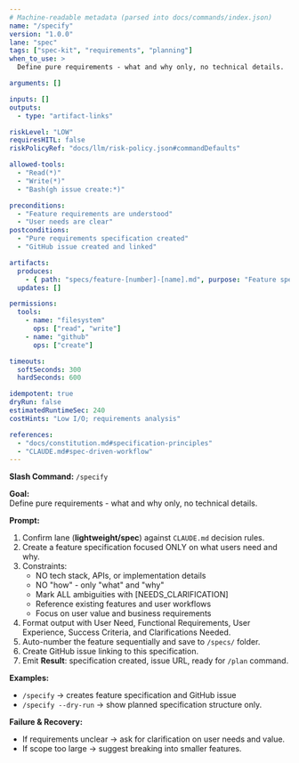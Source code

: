```yaml
---
# Machine-readable metadata (parsed into docs/commands/index.json)
name: "/specify"
version: "1.0.0"
lane: "spec"
tags: ["spec-kit", "requirements", "planning"]
when_to_use: >
  Define pure requirements - what and why only, no technical details.

arguments: []

inputs: []
outputs:
  - type: "artifact-links"

riskLevel: "LOW"
requiresHITL: false
riskPolicyRef: "docs/llm/risk-policy.json#commandDefaults"

allowed-tools:
  - "Read(*)"
  - "Write(*)"
  - "Bash(gh issue create:*)"

preconditions:
  - "Feature requirements are understood"
  - "User needs are clear"
postconditions:
  - "Pure requirements specification created"
  - "GitHub issue created and linked"

artifacts:
  produces:
    - { path: "specs/feature-[number]-[name].md", purpose: "Feature specification" }
  updates: []

permissions:
  tools:
    - name: "filesystem"
      ops: ["read", "write"]
    - name: "github"
      ops: ["create"]

timeouts:
  softSeconds: 300
  hardSeconds: 600

idempotent: true
dryRun: false
estimatedRuntimeSec: 240
costHints: "Low I/O; requirements analysis"

references:
  - "docs/constitution.md#specification-principles"
  - "CLAUDE.md#spec-driven-workflow"
---
```


**Slash Command:** `/specify`

**Goal:**  
Define pure requirements - what and why only, no technical details.

**Prompt:**  
1) Confirm lane (**lightweight/spec**) against `CLAUDE.md` decision rules.  
2) Create a feature specification focused ONLY on what users need and why.
3) Constraints:
   - NO tech stack, APIs, or implementation details
   - NO "how" - only "what" and "why"
   - Mark ALL ambiguities with [NEEDS_CLARIFICATION]
   - Reference existing features and user workflows
   - Focus on user value and business requirements
4) Format output with User Need, Functional Requirements, User Experience, Success Criteria, and Clarifications Needed.
5) Auto-number the feature sequentially and save to `/specs/` folder.
6) Create GitHub issue linking to this specification.
7) Emit **Result**: specification created, issue URL, ready for `/plan` command.

**Examples:**  
- `/specify` → creates feature specification and GitHub issue
- `/specify --dry-run` → show planned specification structure only.

**Failure & Recovery:**  
- If requirements unclear → ask for clarification on user needs and value.
- If scope too large → suggest breaking into smaller features.